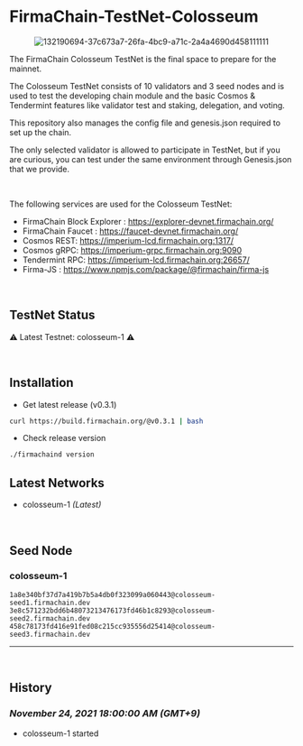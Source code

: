 # FirmaChain-TestNet-Colosseum


<center>

![132190694-37c673a7-26fa-4bc9-a71c-2a4a4690d458111111](https://user-images.githubusercontent.com/5277080/132265516-b6373d15-133c-41f3-a093-a93c34155c13.png) 



</center>

The FirmaChain Colosseum TestNet is the final space to prepare for the mainnet.

The Colosseum TestNet consists of 10 validators and 3 seed nodes and is used to test the developing chain module and the basic Cosmos & Tendermint features like validator test and staking, delegation, and voting.

This repository also manages the config file and genesis.json required to set up the chain.

The only selected validator is allowed to participate in TestNet, but if you are curious, you can test under the same environment through Genesis.json that we provide.

<br>

The following services are used for the Colosseum TestNet:
 - FirmaChain Block Explorer : https://explorer-devnet.firmachain.org/
 - FirmaChain Faucet : https://faucet-devnet.firmachain.org/
 - Cosmos REST: https://imperium-lcd.firmachain.org:1317/
 - Cosmos gRPC: https://imperium-grpc.firmachain.org:9090
 - Tendermint RPC: https://imperium-lcd.firmachain.org:26657/
 - Firma-JS : https://www.npmjs.com/package/@firmachain/firma-js

<br>


## TestNet Status

⚠️ Latest Testnet: colosseum-1 ⚠️

<br>

## Installation
 * Get latest release (v0.3.1)
```sh
curl https://build.firmachain.org/@v0.3.1 | bash
```

* Check release version
```sh
./firmachaind version
```


## Latest Networks
  - colosseum-1  *(Latest)*  


<br>

## Seed Node
### colosseum-1
```
1a8e340bf37d7a419b7b5a4db0f323099a060443@colosseum-seed1.firmachain.dev
3e8c571232bdd6b48073213476173fd46b1c8293@colosseum-seed2.firmachain.dev
458c78173fd416e91fed08c215cc935556d25414@colosseum-seed3.firmachain.dev
```

---
<br>


## History

### *November 24, 2021 18:00:00 AM (GMT+9)*
- colosseum-1 started





